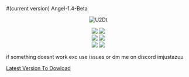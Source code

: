 #(current version) Angel-1.4-Beta




<p align="center">
  <img src="https://github.com/Azuuu1/Angel-Discord/assets/136928945/50900030-cd92-45ca-9300-56b0104c4626" alt="U2Dt" />
</p>




<div align="center">
    <img src="https://img.shields.io/github/languages/top/Azuuu1/Angel-Discord?color=%23000000">
    <img src="https://img.shields.io/github/stars/Azuuu1/Angel-Discord?color=%23000000&logoColor=%23000000">
    <br>
    <img src="https://img.shields.io/github/commit-activity/w/Azuuu1/Angel-Discord?color=%23000000"> 
    <img src="https://img.shields.io/github/last-commit/Azuuu1/Angel-Discord?color=%23000000&logoColor=%23000000">
    <br>
    <img src="https://img.shields.io/github/issues/Azuuu1/Angel-Discord?color=%23000000&logoColor=%23000000">
    <img src="https://img.shields.io/github/issues-closed/Azuuu1/Angel-Discord?color=%23000000&logoColor=%23000000">
    <br>

</div>




if something doesnt work exc use issues or dm me on discord imjustazuu




<a href="https://github.com/Azuuu1/Angel-Discord/releases/tag/%23new">Latest Version To Dowload</a>                                        

